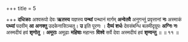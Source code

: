 +++
title = 5

+++
**दधिक्राः** अश्वरूपो देवः **ऋतस्य** यज्ञस्य **पन्थां** पन्थानं मार्गम् **अन्वेतवै** अनुगन्तुं प्रवृत्तानां **नः** अस्माकं **पथ्यां** पदवीम् **आ** **अनक्तु** उदकेनासिञ्चतु। **उ** इति पूरणः । **दैव्यं** **शर्धः** देवसंबन्धि बलमीदृग्रूपः **अग्निः** **नः** अस्मदीयं हवं **शृणोतु** । **अमूराः** अमूढाः **महिषाः** महान्तः **विश्वे** सर्वे देवा अस्मदीयं हवं **शृण्वन्तु** ॥ ॥ ११ ॥